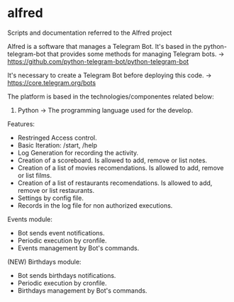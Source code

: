# alfred
Scripts and documentation referred to the Alfred project

Alfred is a software that manages a Telegram Bot. It's based in the python-telegram-bot that provides some methods for managing Telegram bots. -> https://github.com/python-telegram-bot/python-telegram-bot

It's necessary to create a Telegram Bot before deploying this code. -> https://core.telegram.org/bots

The platform is based in the technologies/componentes related below:

1. Python -> The programming language used for the develop.

Features:
  - Restringed Access control.
  - Basic Iteration: /start, /help
  - Log Generation for recording the activity.
  - Creation of a scoreboard. Is allowed to add, remove or list notes.
  - Creation of a list of movies recomendations. Is allowed to add, remove or list films.
  - Creation of a list of restaurants recomendations. Is allowed to add, remove or list restaurants.
  - Settings by config file.
  - Records in the log file for non authorized executions.

Events module:
  - Bot sends event notifications.
  - Periodic execution by cronfile.
  - Events management by Bot's commands.

(NEW) Birthdays module:
  - Bot sends birthdays notifications.
  - Periodic execution by cronfile.
  - Birthdays management by Bot's commands.
